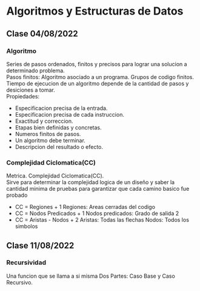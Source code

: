# Algoritmos y Estructuras de Datos
## Clase 04/08/2022
### Algoritmo
Series de pasos ordenados, finitos y precisos para lograr una solucion a determinado problema.<br>
Pasos finitos: Algoritmo asociado a un programa. Grupos de codigo finitos.<br>
Tiempo de ejecucion de un algoritmo depende de la cantidad de pasos y desiciones a tomar.<br>
Propiedades:
* Especificacion precisa de la entrada.
* Especificacion precisa de cada instruccion.
* Exactitud y correccion.
* Etapas bien definidas y concretas.
* Numeros finitos de pasos.
* Un algoritmo debe terminar.
* Descripcion del resultado o efecto.
### Complejidad Ciclomatica(CC)
Metrica. Complejidad Ciclomatica(CC).<br>
Sirve para determinar la complejidad logica de un diseño y saber la cantidad minima de pruebas para garantizar que cada camino basico fue probado
* CC = Regiones + 1 Regiones: Areas cerradas del codigo
* CC = Nodos Predicados + 1 Nodos predicados: Grado de salida 2
* CC = Aristas - Nodos + 2  Aristas: Todas las flechas  Nodos: Todos los simbolos
## Clase 11/08/2022
### Recursividad
Una funcion que se llama a si misma
Dos Partes: Caso Base y Caso Recursivo.
